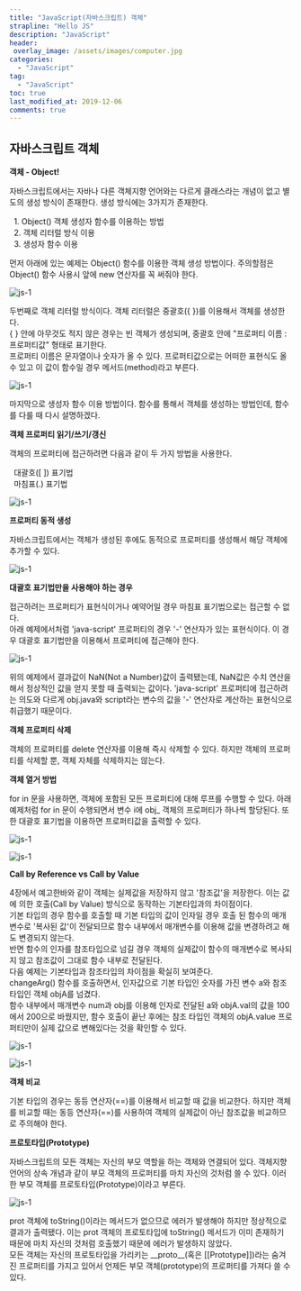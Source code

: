 ```yaml
---
title: "JavaScript(자바스크립트) 객체"
strapline: "Hello JS"
description: "JavaScript"
header:
 overlay_image: /assets/images/computer.jpg
categories:
  - "JavaScript"
tag:
  - "JavaScript"
toc: true
last_modified_at: 2019-12-06
comments: true
---
```


## 자바스크립트 객체


**객체 - Object!**<br>

자바스크립트에서는 자바나 다른 객체지향 언어와는 다르게 클래스라는 개념이 없고 별도의 생성 방식이
존재한다. 생성 방식에는 3가지가 존재한다. <br>

&nbsp; 1. Object() 객체 생성자 함수를 이용하는 방법<br>
&nbsp; 2. 객체 리터럴 방식 이용<br>
&nbsp; 3. 생성자 함수 이용<br>

먼저 아래에 있는 예제는 Object() 함수를 이용한 객체 생성 방법이다. 주의할점은 Object() 함수 사용시 
앞에 new 연산자를 꼭 써줘야 한다.<br>

![js-1](/assets/images/js-5.jpg)<br>

두번째로 객체 리터럴 방식이다. 객체 리터럴은 중괄호({ })를 이용해서 객체를 생성한다.<br> { } 안에 아무것도
적지 않은 경우는 빈 객체가 생성되며, 중괄호 안에 "프로퍼티 이름 : 프로퍼티값" 형태로 표기한다.<br>
프로퍼티 이름은 문자열이나 숫자가 올 수 있다. 프로퍼티값으로는 어떠한 표현식도 올 수 있고 이 값이
함수일 경우 메서드(method)라고 부른다.<br>

![js-1](/assets/images/js-6.jpg)<br>

마지막으로 생성자 함수 이용 방법이다. 함수를 통해서 객체를 생성하는 방법인데, 함수를 다룰 때 다시
설명하겠다.<br>

**객체 프로퍼티 읽기/쓰기/갱신**<br>

객체의 프로퍼티에 접근하려면 다음과 같이 두 가지 방법을 사용한다.<br>

&nbsp; 대괄호([ ]) 표기법<br>
&nbsp; 마침표(.) 표기법<br>

![js-1](/assets/images/js-7.jpg)<br>

**프로퍼티 동적 생성**<br>

자바스크립트에서는 객체가 생성된 후에도 동적으로 프로퍼티를 생성해서 해당 객체에 추가할 수 있다.

![js-1](/assets/images/js-8.jpg)<br>

**대괄호 표기법만을 사용해야 하는 경우**<br>

접근하려는 프로퍼티가 표현식이거나 예약어일 경우 마침표 표기법으로는 접근할 수 없다.<br>아래 예제에서처럼
'java-script' 프로퍼티의 경우 '-' 연산자가 있는 표현식이다. 이 경우 대괄호 표기법만을 이용해서 
프로퍼티에 접근해야 한다.<br>

![js-1](/assets/images/js-9.jpg)<br>

위의 예제에서 결과값이 NaN(Not a Number)값이 출력됐는데, NaN값은 수치 연산을 해서 정상적인 
값을 얻지 못할 때 출력되는 값이다. 'java-script' 프로퍼티에 접근하려는 의도와 다르게 obj.java와 
script라는 변수의 값을 '-' 연산자로 계산하는 표현식으로 취급했기 때문이다.<br> 

**객체 프로퍼티 삭제**<br>

객체의 프로퍼티를 delete 연산자를 이용해 즉시 삭제할 수 있다. 하지만 객체의 프로퍼티를 삭제할 뿐,
객체 자체를 삭제하지는 않는다.<br>

**객체 열거 방법**<br>

for in 문을 사용하면, 객체에 포함된 모든 프로퍼티에 대해 루프를 수행할 수 있다. 아래 예제처럼 for in 문이 수행되면서 변수 i에 obj_ 객체의 프로퍼티가 하나씩 할당된다. 또한 대괄호 표기법을 이용하면 프로퍼티값을 출력할 수 있다.

![js-1](/assets/images/js-13-1.jpg)<br>

![js-1](/assets/images/js-13-2.jpg)<br>

**Call by Reference vs Call by Value**<br>

4장에서 예고한바와 같이 객체는 실제값을 저장하지 않고 '참조값'을 저장한다. 이는 값에 의한 호출(Call by Value)
방식으로 동작하는 기본타입과의 차이점이다.<br>기본 타입의 경우 함수를 호출할 때 기본 타입의 값이 인자일 경우 호출 된
함수의 매개변수로 '복사된 값'이 전달되므로 함수 내부에서 매개변수를 이용해 값을 변경하려고 해도 변경되지 않는다.<br>
반면 함수의 인자를 참조타입으로 넘길 경우 객체의 실제값이 함수의 매개변수로 복사되지 않고 참조값이 그대로 함수 내부로
전달된다.<br>다음 예제는 기본타입과 참조타입의 차이점을 확실히 보여준다.<br>changeArg() 함수를 호출하면서, 인자값으로
기본 타입인 숫자를 가진 변수 a와 참조 타입인 객체 objA를 넘겼다.<br>함수 내부에서 매개변수 num과 obj를 이용해 인자로 전달된
a와 objA.val의 값을 100에서 200으로 바꿨지만, 함수 호출이 끝난 후에는 참조 타입인 객체의 objA.value 프로퍼티만이 실제 값으로
변해있다는 것을 확인할 수 있다.<br>

![js-1](/assets/images/js-10.jpg)<br>

![js-1](/assets/images/js-11.jpg)<br>

**객체 비교**<br>

기본 타입의 경우는 동등 연산자(==)를 이용해서 비교할 때 값을 비교한다. 하지만 객체를 비교할 때는
동등 연산자(==)를 사용하여 객체의 실제값이 아닌 참조값을 비교하므로 주의해야 한다. <br>

**프로토타입(Prototype)**<br>

자바스크립트의 모든 객체는 자신의 부모 역할을 하는 객체와 연결되어 있다. 객체지향 언어의 상속 개념과 같이 부모 객체의
프로퍼티를 마치 자신의 것처럼 쓸 수 있다. 이러한 부모 객체를 프로토타입(Prototype)이라고 부른다. <br>

![js-1](/assets/images/js-12.jpg)<br>

prot 객체에 toString()이라는 메서드가 없으므로 에러가 발생해야 하지만 정상적으로 결과가 출력됐다. 이는 prot 객체의
프로토타입에 toString() 메서드가 이미 존재하기 때문에 마치 자신의 것처럼 호출했기 때문에 에러가 발생하지 않았다.<br>
모든 객체는 자신의 프로토타입을 가리키는 &#95;&#95;proto&#95;&#95;(혹은 [[Prototype]])라는 숨겨진 프로퍼티를 가지고 있어서 언제든 
부모 객체(prototype)의 프로퍼티를 가져다 쓸 수 있다.


